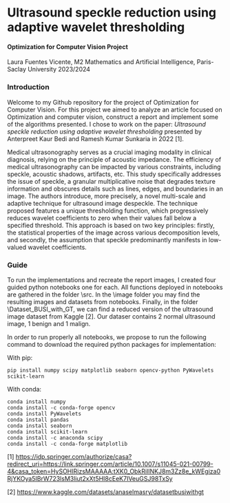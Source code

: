 # Ultrasound speckle reduction using adaptive wavelet thresholding
#### Optimization for Computer Vision Project

Laura Fuentes Vicente, M2 Mathematics and Artificial Intelligence, Paris-Saclay University 2023/2024

### Introduction 
Welcome to my Github repository for the project of Optimization for Computer Vision. For this project we aimed to analyze an article focused on Optimization and computer vision, construct a report and implement some of the algorithms presented. I chose to work on the paper: *Ultrasound speckle reduction using adaptive wavelet thresholding* presented by Anterpreet Kaur Bedi and Ramesh Kumar Sunkaria in 2022 [1]. 

Medical ultrasonography serves as a crucial imaging modality in clinical diagnosis, relying on the principle of acoustic impedance. The efficiency of medical ultrasonography can be impacted by various constraints, including speckle, acoustic shadows, artifacts, etc. This study specifically addresses the issue of speckle, a granular multiplicative noise that degrades texture information and obscures details such as lines, edges, and boundaries in an image. The authors introduce, more precisely, a novel multi-scale and adaptive technique for ultrasound image despeckle. The technique proposed features a unique thresholding function, which progressively reduces wavelet coefficients to zero when their values fall below a specified threshold. This approach is based on two key principles: firstly, the statistical properties of the image across various decomposition levels, and secondly, the assumption that speckle predominantly manifests in low-valued wavelet coefficients.

### Guide 
To run the implementations and recreate the report images, I created four guided python notebooks one for each. All functions deployed in notebooks are gathered in the folder \src. 
In the \image folder you may find the resulting images and datasets from notebooks. Finally, in the folder \Dataset_BUSI_with_GT, we can find a reduced version of the ultrasound image dataset from Kaggle [2]. Our dataser contains 2 normal ultrasound image, 1 benign and 1 malign. 

In order to run properly all notebooks, we propose to run the following command to download the required python packages for implementation: 


With pip: 

```
pip install numpy scipy matplotlib seaborn opencv-python PyWavelets scikit-learn
```


With conda: 


```
conda install numpy
conda install -c conda-forge opencv
conda install PyWavelets
conda install pandas
conda install seaborn
conda install scikit-learn
conda install -c anaconda scipy
conda install -c conda-forge matplotlib
```

[1] https://idp.springer.com/authorize/casa?redirect_uri=https://link.springer.com/article/10.1007/s11045-021-00799-4&casa_token=HySOHIRizsMAAAAA:tXK0_ObkRiIlNKJ8m3Zz8e_kWEgiza0RjYKOya5IBrW723lsM3liut2xXt5HI8cEeK7IVeuGSJ98TxSy 


[2] https://www.kaggle.com/datasets/anaselmasry/datasetbusiwithgt